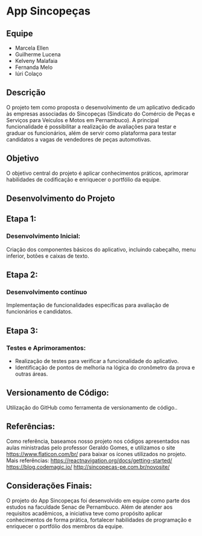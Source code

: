 # App Sincopeças
 ## Equipe
- Marcela Ellen
- Guilherme Lucena
- Kelveny Malafaia
- Fernanda Melo
- Iúri Colaço

## Descrição
O projeto tem como proposta o desenvolvimento de um aplicativo dedicado às empresas associadas do Sincopeças (Sindicato do Comércio de Peças e Serviços para Veículos e Motos em Pernambuco). A principal funcionalidade é possibilitar a realização de avaliações para testar e graduar os funcionários, além de servir como plataforma para testar candidatos a vagas de vendedores de peças automotivas.

## Objetivo
O objetivo central do projeto é aplicar conhecimentos práticos, aprimorar habilidades de codificação e enriquecer o portfólio da equipe.

## Desenvolvimento do Projeto

## Etapa 1:
### Desenvolvimento Inicial:
Criação dos componentes básicos do aplicativo, incluindo cabeçalho, menu inferior, botões e caixas de texto.

## Etapa 2: 
### Desenvolvimento contínuo
Implementação de funcionalidades específicas para avaliação de funcionários e candidatos.

## Etapa 3:
### Testes e Aprimoramentos:
- Realização de testes para verificar a funcionalidade do aplicativo.
- Identificação de pontos de melhoria na lógica do cronômetro da prova e outras áreas.
  
## Versionamento de Código:
Utilização do GitHub como ferramenta de versionamento de código.. 

## Referências:
Como referência, baseamos nosso projeto nos códigos apresentados nas aulas ministradas pelo professor Geraldo Gomes, e utilizamos o site https://www.flaticon.com/br/ para baixar os ícones utilizados no projeto.
Mais referências:
https://reactnavigation.org/docs/getting-started/
https://blog.codemagic.io/
http://sincopecas-pe.com.br/novosite/

## Considerações Finais:
O projeto do App Sincopeças foi desenvolvido em equipe como parte dos estudos na faculdade Senac de Pernambuco. Além de atender aos requisitos acadêmicos, a iniciativa teve como propósito aplicar conhecimentos de forma prática, fortalecer habilidades de programação e enriquecer o portfólio dos membros da equipe.
